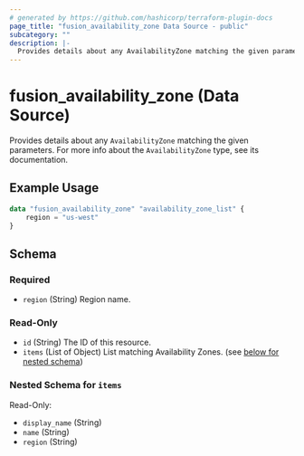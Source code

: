 ```yaml
---
# generated by https://github.com/hashicorp/terraform-plugin-docs
page_title: "fusion_availability_zone Data Source - public"
subcategory: ""
description: |-
  Provides details about any AvailabilityZone matching the given parameters. For more info about the AvailabilityZone type, see its documentation.
---
```


# fusion_availability_zone (Data Source)

Provides details about any `AvailabilityZone` matching the given parameters. For more info about the `AvailabilityZone` type, see its documentation.

## Example Usage

```terraform
data "fusion_availability_zone" "availability_zone_list" {
    region = "us-west"
}
```

<!-- schema generated by tfplugindocs -->
## Schema

### Required

- `region` (String) Region name.

### Read-Only

- `id` (String) The ID of this resource.
- `items` (List of Object) List matching Availability Zones. (see [below for nested schema](#nestedatt--items))

<a id="nestedatt--items"></a>
### Nested Schema for `items`

Read-Only:

- `display_name` (String)
- `name` (String)
- `region` (String)


